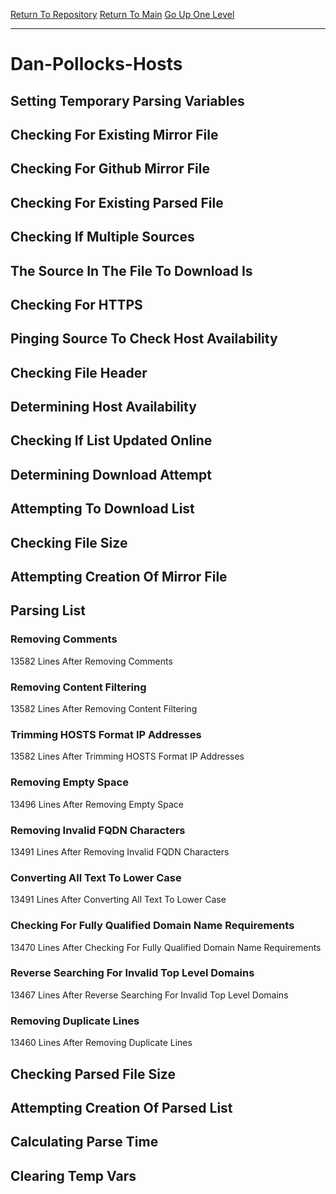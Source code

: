 [Return To Repository](https://github.com/deathbybandaid/piholeparser/)
[Return To Main](https://github.com/deathbybandaid/piholeparser/blob/master/RecentRunLogs/Mainlog.md)
[Go Up One Level](https://github.com/deathbybandaid/piholeparser/blob/master/RecentRunLogs/TopLevelScripts/30-Processing-External-Blacklists.md)
____________________________________
# Dan-Pollocks-Hosts
## Setting Temporary Parsing Variables
## Checking For Existing Mirror File
## Checking For Github Mirror File
## Checking For Existing Parsed File
## Checking If Multiple Sources
## The Source In The File To Download Is
## Checking For HTTPS
## Pinging Source To Check Host Availability
## Checking File Header
## Determining Host Availability
## Checking If List Updated Online
## Determining Download Attempt
## Attempting To Download List
## Checking File Size
## Attempting Creation Of Mirror File
## Parsing List
### Removing Comments
13582 Lines After Removing Comments
### Removing Content Filtering
13582 Lines After Removing Content Filtering
### Trimming HOSTS Format IP Addresses
13582 Lines After Trimming HOSTS Format IP Addresses
### Removing Empty Space
13496 Lines After Removing Empty Space
### Removing Invalid FQDN Characters
13491 Lines After Removing Invalid FQDN Characters
### Converting All Text To Lower Case
13491 Lines After Converting All Text To Lower Case
### Checking For Fully Qualified Domain Name Requirements
13470 Lines After Checking For Fully Qualified Domain Name Requirements
### Reverse Searching For Invalid Top Level Domains
13467 Lines After Reverse Searching For Invalid Top Level Domains
### Removing Duplicate Lines
13460 Lines After Removing Duplicate Lines
## Checking Parsed File Size
## Attempting Creation Of Parsed List
## Calculating Parse Time
## Clearing Temp Vars
